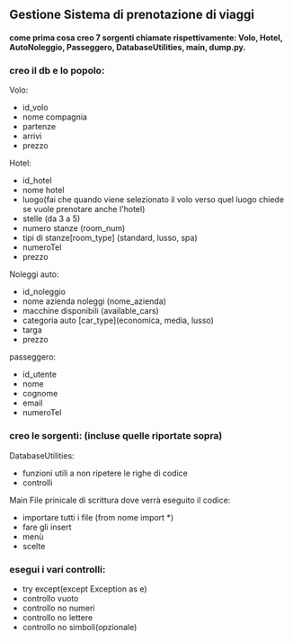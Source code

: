 ## Gestione Sistema di prenotazione di viaggi

#### come prima cosa creo 7 sorgenti chiamate rispettivamente: Volo, Hotel, AutoNoleggio, Passeggero, DatabaseUtilities, main, dump.py.

### creo il db e lo popolo:
Volo:
- id_volo
- nome compagnia
- partenze
- arrivi
- prezzo

Hotel:
- id_hotel
- nome hotel
- luogo(fai che quando viene selezionato il volo verso quel luogo chiede se vuole prenotare anche l'hotel)
- stelle (da 3 a 5)
- numero stanze (room_num)
- tipi di stanze[room_type] (standard, lusso, spa)
- numeroTel
- prezzo

Noleggi auto:
- id_noleggio
- nome azienda noleggi (nome_azienda)
- macchine disponibili (available_cars)
- categoria auto [car_type](economica, media, lusso)
- targa
- prezzo

passeggero:
- id_utente
- nome
- cognome
- email
- numeroTel

### creo le sorgenti: (incluse quelle riportate sopra)

DatabaseUtilities:
- funzioni utili a non ripetere le righe di codice
- controlli 

Main
File prinicale di scrittura dove verrà eseguito il codice:
- importare tutti i file (from nome import *)
- fare gli insert
- menù
- scelte

### esegui i vari controlli:
- try except(except Exception as e)
- controllo vuoto
- controllo no numeri
- controllo no lettere
- controllo no simboli(opzionale)
